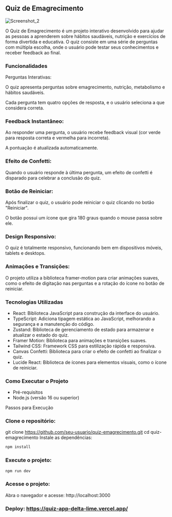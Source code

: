 ## Quiz de Emagrecimento

![Screenshot_2](https://github.com/user-attachments/assets/3161490b-b089-4a33-bcd5-2fa37f2cce1f)

O Quiz de Emagrecimento é um projeto interativo desenvolvido para ajudar as pessoas a aprenderem sobre hábitos saudáveis, nutrição e exercícios de forma divertida e educativa. O quiz consiste em uma série de perguntas com múltipla escolha, onde o usuário pode testar seus conhecimentos e receber feedback ao final.

### Funcionalidades
Perguntas Interativas:

O quiz apresenta perguntas sobre emagrecimento, nutrição, metabolismo e hábitos saudáveis.

Cada pergunta tem quatro opções de resposta, e o usuário seleciona a que considera correta.

### Feedback Instantâneo:

Ao responder uma pergunta, o usuário recebe feedback visual (cor verde para resposta correta e vermelha para incorreta).

A pontuação é atualizada automaticamente.

### Efeito de Confetti:

Quando o usuário responde à última pergunta, um efeito de confetti é disparado para celebrar a conclusão do quiz.

### Botão de Reiniciar:

Após finalizar o quiz, o usuário pode reiniciar o quiz clicando no botão "Reiniciar".

O botão possui um ícone que gira 180 graus quando o mouse passa sobre ele.

### Design Responsivo:

O quiz é totalmente responsivo, funcionando bem em dispositivos móveis, tablets e desktops.

### Animações e Transições:

O projeto utiliza a biblioteca framer-motion para criar animações suaves, como o efeito de digitação nas perguntas e a rotação do ícone no botão de reiniciar.

### Tecnologias Utilizadas
- React: Biblioteca JavaScript para construção da interface do usuário.
- TypeScript: Adiciona tipagem estática ao JavaScript, melhorando a segurança e a manutenção do código.
- Zustand: Biblioteca de gerenciamento de estado para armazenar e atualizar o estado do quiz.
- Framer Motion: Biblioteca para animações e transições suaves.
- Tailwind CSS: Framework CSS para estilização rápida e responsiva.
- Canvas Confetti: Biblioteca para criar o efeito de confetti ao finalizar o quiz.
- Lucide React: Biblioteca de ícones para elementos visuais, como o ícone de reiniciar.

### Como Executar o Projeto
- Pré-requisitos
- Node.js (versão 16 ou superior)

Passos para Execução
### Clone o repositório:


git clone https://github.com/seu-usuario/quiz-emagrecimento.git
cd quiz-emagrecimento
Instale as dependências:

```bash
npm install
```

### Execute o projeto:

```bash
npm run dev
```

### Acesse o projeto:
Abra o navegador e acesse:
http://localhost:3000

### Deploy: https://quiz-app-delta-lime.vercel.app/
